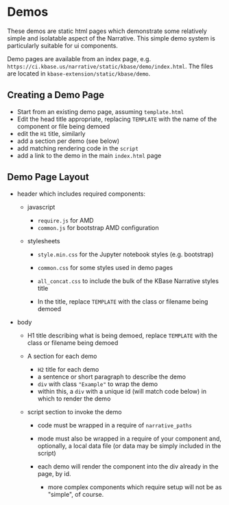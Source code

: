 # Demos

These demos are static html pages which demonstrate some relatively simple and isolatable aspect of the Narrative. This simple demo system is particularly suitable for ui components.

Demo pages are available from an index page, e.g. `https://ci.kbase.us/narrative/static/kbase/demo/index.html`. The files are located in `kbase-extension/static/kbase/demo`.

## Creating a Demo Page

-   Start from an existing demo page, assuming `template.html` 
-   Edit the head title appropriate, replacing `TEMPLATE` with the name of the component or file being demoed
-   edit the `H1` title, similarly
-   add a section per demo (see below)
-   add matching rendering code in the `script`
-   add a link to the demo in the main `index.html` page

## Demo Page Layout

-   header which includes required components:
    -   javascript
        -   `require.js` for AMD
        -   `common.js` for bootstrap AMD configuration

    -   stylesheets
        -   `style.min.css` for the Jupyter notebook styles (e.g. bootstrap)

        -   `common.css` for some styles used in demo pages

        -   `all_concat.css` to include the bulk of the KBase Narrative styles
            title

        -   In the title, replace `TEMPLATE` with the class or filename being demoed
-   body

    -   H1 title describing what is being demoed, replace `TEMPLATE` with the class or filename being demoed

    -   A section for each demo
        -   `H2` title for each demo
        -   a sentence or short paragraph to describe the demo
        -   `div` with class `"Example"` to wrap the demo
        -   within this, a `div` with a unique id (will match code below) in which to render the demo

    -   script section to invoke the demo
        -   code must be wrapped in a require of `narrative_paths`

        -   mode must also be wrapped in a require of your component and, optionally, a local data file (or data may be simply included in the script)
        
        -   each demo will render the component into the div already in the page, by id.
            -   more complex components which require setup will not be as "simple", of course.
